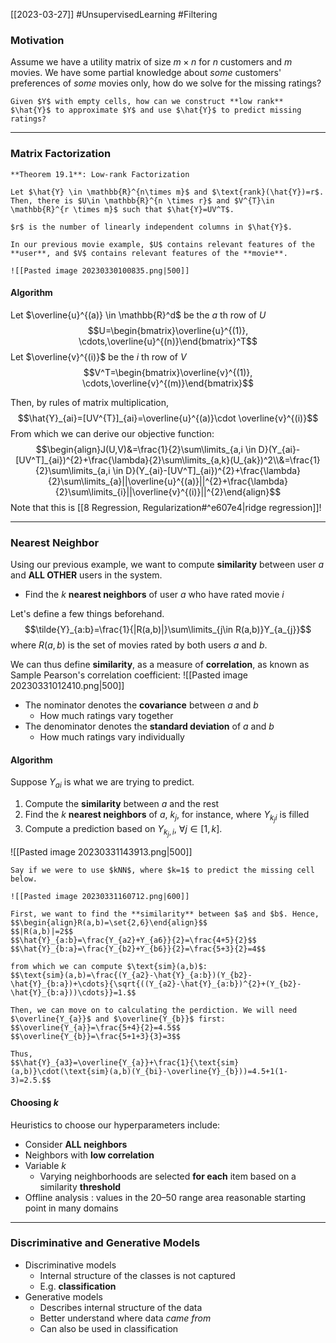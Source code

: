 [[2023-03-27]] #UnsupervisedLearning #Filtering

### Motivation
Assume we have a utility matrix of size $m \times n$ for $n$ customers and $m$ movies. We have some partial knowledge about *some* customers' preferences of *some* movies only, how do we solve for the missing ratings?

```ad-question
Given $Y$ with empty cells, how can we construct **low rank** $\hat{Y}$ to approximate $Y$ and use $\hat{Y}$ to predict missing ratings?
```

---

### Matrix Factorization

```ad-important
**Theorem 19.1**: Low-rank Factorization

Let $\hat{Y} \in \mathbb{R}^{n\times m}$ and $\text{rank}(\hat{Y})=r$. Then, there is $U\in \mathbb{R}^{n \times r}$ and $V^{T}\in \mathbb{R}^{r \times m}$ such that $\hat{Y}=UV^T$.

$r$ is the number of linearly independent columns in $\hat{Y}$.
```

```ad-example
In our previous movie example, $U$ contains relevant features of the **user**, and $V$ contains relevant features of the **movie**.

![[Pasted image 20230330100835.png|500]]
```

#### Algorithm
Let $\overline{u}^{(a)} \in \mathbb{R}^d$ be the $a$ th row of $U$
$$U=\begin{bmatrix}\overline{u}^{(1)}, \cdots,\overline{u}^{(n)}\end{bmatrix}^T$$
Let $\overline{v}^{(i)}$ be the $i$ th row of $V$
$$V^T=\begin{bmatrix}\overline{v}^{(1)}, \cdots,\overline{v}^{(m)}\end{bmatrix}$$

Then, by rules of matrix multiplication,
$$\hat{Y}_{ai}=[UV^{T}]_{ai}=\overline{u}^{(a)}\cdot \overline{v}^{(i)}$$
From which we can derive our objective function:
$$\begin{align}J(U,V)&=\frac{1}{2}\sum\limits_{a,i \in D}(Y_{ai}-[UV^T]_{ai})^{2}+\frac{\lambda}{2}\sum\limits_{a,k}(U_{ak})^2\\&=\frac{1}{2}\sum\limits_{a,i \in D}(Y_{ai}-[UV^T]_{ai})^{2}+\frac{\lambda}{2}\sum\limits_{a}||\overline{u}^{(a)}||^{2}+\frac{\lambda}{2}\sum\limits_{i}||\overline{v}^{(i)}||^{2}\end{align}$$
Note that this is [[8 Regression, Regularization#^e607e4|ridge regression]]!

---

### Nearest Neighbor
Using our previous example, we want to compute **similarity** between user $a$ and **ALL OTHER** users in the system.
- Find the $k$ **nearest neighbors** of user $a$ who have rated movie $i$

Let's define a few things beforehand.
$$\tilde{Y}_{a:b}=\frac{1}{|R(a,b)|}\sum\limits_{j\in R(a,b)}Y_{a_{j}}$$
where $R(a,b)$ is the set of movies rated by both users $a$ and $b$.

We can thus define **similarity**, as a measure of **correlation**, as known as Sample Pearson's correlation coefficient:
![[Pasted image 20230331012410.png|500]]

- The nominator denotes the **covariance** between $a$ and $b$
	- How much ratings vary together
- The denominator denotes the **standard deviation** of $a$ and $b$
	- How much ratings vary individually

#### Algorithm
Suppose $Y_{ai}$ is what we are trying to predict.
1. Compute the **similarity** between $a$ and the rest
2. Find the $k$ **nearest neighbors** of $a$, $k_j$, for instance, where $Y_{k_{j}i}$ is filled
3. Compute a prediction based on $Y_{k_{j}, i}$, $\forall j\in[1,k]$.

![[Pasted image 20230331143913.png|500]]

```ad-example
Say if we were to use $kNN$, where $k=1$ to predict the missing cell below.

![[Pasted image 20230331160712.png|600]]

First, we want to find the **similarity** between $a$ and $b$. Hence,
$$\begin{align}R(a,b)=\set{2,6}\end{align}$$
$$|R(a,b)|=2$$
$$\hat{Y}_{a:b}=\frac{Y_{a2}+Y_{a6}}{2}=\frac{4+5}{2}$$
$$\hat{Y}_{b:a}=\frac{Y_{b2}+Y_{b6}}{2}=\frac{5+3}{2}=4$$

from which we can compute $\text{sim}(a,b)$:
$$\text{sim}(a,b)=\frac{(Y_{a2}-\hat{Y}_{a:b})(Y_{b2}-\hat{Y}_{b:a})+\cdots}{\sqrt{((Y_{a2}-\hat{Y}_{a:b})^{2}+(Y_{b2}-\hat{Y}_{b:a}))\cdots}}=1.$$

Then, we can move on to calculating the perdiction. We will need $\overline{Y_{a}}$ and $\overline{Y_{b}}$ first:
$$\overline{Y_{a}}=\frac{5+4}{2}=4.5$$
$$\overline{Y_{b}}=\frac{5+1+3}{3}=3$$

Thus,
$$\hat{Y}_{a3}=\overline{Y_{a}}+\frac{1}{\text{sim}(a,b)}\cdot(\text{sim}(a,b)(Y_{bi}-\overline{Y}_{b}))=4.5+1(1-3)=2.5.$$
```

#### Choosing $k$
Heuristics to choose our hyperparameters include:
- Consider **ALL neighbors**
- Neighbors with **low correlation**
- Variable $k$
	- Varying neighborhoods are selected **for each** item based on a similarity **threshold**
- Offline analysis : values in the 20–50 range area reasonable starting point in many domains

---

### Discriminative and Generative Models
- Discriminative models
	- Internal structure of the classes is not captured
	- E.g. **classification**
- Generative models
	- Describes internal structure of the data
	- Better understand where data *came from*
	- Can also be used in classification